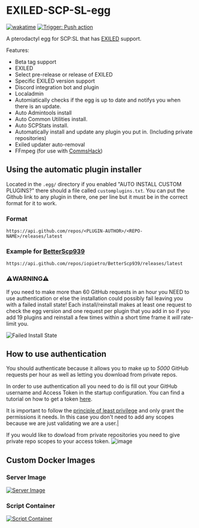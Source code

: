 # EXILED-SCP-SL-egg
[![wakatime](https://wakatime.com/badge/github/Parkeymon/EXILED-SCP-SL-egg.svg)](https://wakatime.com/badge/github/Parkeymon/EXILED-SCP-SL-egg)
[![Trigger: Push action](https://github.com/Parkeymon/EXILED-SCP-SL-egg/actions/workflows/shellcheck.yml/badge.svg?branch=master)](https://github.com/Parkeymon/EXILED-SCP-SL-egg/actions/workflows/shellcheck.yml)

A pterodactyl egg for SCP:SL that has [EXILED](https://github.com/Exiled-Team/EXILED) support.

Features:

- Beta tag support
- EXILED
- Select pre-release or release of EXILED
- Specific EXILED version support
- Discord integration bot and plugin
- Localadmin
- Automiatically checks if the egg is up to date and notifys you when there is an update.
- Auto Admintools install
- Auto Common Utilities install.
- Auto SCPStats install.
- Automatically install and update any plugin you put in. (Including private repositories)
- Exiled updater auto-removal
- FFmpeg (for use with [CommsHack](https://github.com/VirtualBrightPlayz/CommsHack))

## Using the automatic plugin installer

Located in the `.egg/` directory if you enabled "AUTO INSTALL CUSTOM PLUGINS?" there should a file called `customplugins.txt`.
You can put the Github link to any plugin in there, one per line but it must be in the correct format for it to work.

### Format
```
https://api.github.com/repos/<PLUGIN-AUTHOR>/<REPO-NAME>/releases/latest
```

### Example for [BetterScp939](https://github.com/iopietro/BetterScp939)
```
https://api.github.com/repos/iopietro/BetterScp939/releases/latest
```

### ⚠️**WARNING**⚠️
If you need to make more than
 60 GitHub requests in an hour you NEED to use authentication or else the installation could possibly fail leaving you with a failed install state!
Each install/reinstall makes at least one request to check the egg version and one request per plugin that you add in so if you add 19 plugins and reinstall a few times within a short time frame it _will_ rate-limit you.

![Failed Install State](https://media.discordapp.net/attachments/867104159907840031/867106088767062027/unknown.png)

## How to use authentication

You should authenticate because it allows you to make up to _5000_ GitHub requests per hour as well as letting you download from private repos.

In order to use authentication all you need to do is fill out your GitHub username and Access Token in the startup configuration.
You can find a tutorial on how to get a token [here](https://docs.github.com/en/github/authenticating-to-github/keeping-your-account-and-data-secure/creating-a-personal-access-token).

It is important to follow the [principle of least privilege](https://en.wikipedia.org/wiki/Principle_of_least_privilege) and only grant the permissions it needs. 
In this case you don't need to add any scopes because we are just validating we are a user.|

If you would like to dowload from private repositories you need to give private repo scopes to your access token.
![image](https://user-images.githubusercontent.com/68636315/142776718-e0107ced-b4c7-4170-9a49-11023aef646d.png) 

## Custom Docker Images

### Server Image
[![Server Image](https://github.com/Parkeymon/docker-scpsl/actions/workflows/docker-image.yml/badge.svg?branch=master)](https://github.com/Parkeymon/docker-scpsl/actions/workflows/docker-image.yml)

### Script Container
[![Script Container](https://github.com/Parkeymon/scpsl-install-docker/actions/workflows/docker-image.yml/badge.svg?branch=master)](https://github.com/Parkeymon/scpsl-install-docker/actions/workflows/docker-image.yml)
